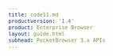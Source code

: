 ```yaml
---
title: code11.md
productversion: '1.4'
product: Enterprise Browser
layout: guide.html
subhead: PocketBrowser 3.x APIs
---
```

﻿<html>
  <head>
    <META http-equiv="Content-Type" content="text/html; charset=utf-8">
    <style>
					body
					{
					font-family:verdana,arial,helvetica;
					font-size:x-small;
					margin:20;
					}
					h1
					{
					font-family:verdana,arial,helvetica;
					font-size:medium;
					font-weight:bold;
					}
					th
					{
					font-family:verdana,arial,helvetica;
					font-size:x-small;
					font-weight:bold;
					text-align:left;
					background-color:#CCCCCC;
					}
					td
					{
					font-family:verdana,arial,helvetica;
					font-size:x-small;
					text-align:left;
					}
					.clsRef
					{
					font-family:verdana,arial,helvetica;
					font-size:small;
					color:#003399;
					font-weight:bold;
					text-align:left;
					}
					.clsSyntax
					{
					font-family:courier;
					font-size:x-small;
					text-align:left;
					background-color:#ffffff;
					}
					.clsSyntaxHeadings
					{
					font-family:verdana,arial,helvetica;
					font-size:x-small;
					font-weight:bold;
					text-align:left;
					color:#000066;
					background-color:#efeff7;
					border-bottom: #c8cdde 1px solid;
					}
					.clsSyntaxCells
					{
					font-family:verdana,arial,helvetica;
					font-size:x-small;
					text-align:left;
					background-color:#f7f7ff;
					border-bottom: #d5d5d3 1px solid;
					}
				</style>
    <title>Code11</title><script type="text/javascript" language="Javascript">
					
					function ToggleSpan(SpanId, ImgID)
					{
						var path = '../../Resources/'
					//Toggle the span view on or off
					var Rollup = document.all.item(SpanId);
					var RollupImg = document.all.item(ImgID);
					var ToggleExpand = path + 'ToggleExpand.gif';
					var ToggleCollapse = path + 'ToggleCollapse.gif';
					Rollup.style.display = (Rollup.style.display=='none' ? 'block' : 'none');
					RollupImg.src = (Rollup.style.display=='none' ? ToggleExpand : ToggleCollapse);
					}

					function CopyTemplate(sControl)
					{
					//Copy the template values held in the appropriate textarea to clipboard
					if (window.clipboardData)
					{
					window.clipboardData.setData("Text", document.all.item(sControl).value);
					}
					return false;
					}
					
				</script></head>
  <body topmargin="0" leftmargin="0" marginheight="0" marginwidth="0" bgcolor="#ffffff" text="#000000">
    <table width="100%">
      <tr>
        <td valign="middle" width="95%">
          <h1>Code11 META Tag</h1>
        </td>
        <td width="5%"><img valign="middle" id="imgSymbolLogo" alt="Symbol Inc" src="../../Resources/Logo.gif"></td>
      </tr>
    </table>
    <hr size="1">
    <p>
					The 
					<b>Code11</b> META Tag is an action tag used to enable or disable the Code11 decoder.</p>
    <p class="clsRef"><nobr><span class="ToggleView" onclick="ToggleSpan('SyntaxSpan', 'imgSyntaxToggle')"><img align="absmiddle" id="imgSyntaxToggle" alt="Syntax Toggle" onmouseover="this.style.cursor='hand'" src="../../Resources/ToggleCollapse.gif&#xA;						">
					Syntax
				</span></nobr></p>
    <div id="SyntaxSpan" style="display:block">
      <blockquote>
        <table class="clsSyntax" cellspacing="1" cellpadding="3" width="95%">
          <tr>
            <th class="clsSyntaxHeadings">Code11 (META Tag) Syntax
						</th>
          </tr>
          <tr>
            <td class="clsSyntaxCells">
              <p>&lt;META HTTP-Equiv="scanner" content="Code11:[parameter]"&gt;</p>
            </td>
          </tr>
        </table>
      </blockquote><br></div>
    <p class="clsRef"><span class="ToggleView" onclick="ToggleSpan('ParametersWSpan', 'imgParametersWToggle')"><img align="absmiddle" id="imgParametersWToggle" alt="ParametersW Toggle" onmouseover="this.style.cursor='hand'" src="../../Resources/ToggleCollapse.gif&#xA;					"></span>
			Parameters
		</p>
    <div id="ParametersWSpan" style="display:block">
      <blockquote>
				Items listed in this section indicate parameters, or attributes which can be set.
				<BR><BR><table class="clsSyntax" cellspacing="1" cellpadding="3" width="95%">
          <col width="20%">
          <col width="20%">
          <col width="38%">
          <col width="22%">
          <tr>
            <th class="clsSyntaxHeadings">Name</th>
            <th class="clsSyntaxHeadings">Possible Values</th>
            <th class="clsSyntaxHeadings">Description</th>
            <th class="clsSyntaxHeadings">
              <table cellspacing="0" cellpadding="0">
                <tr>
                  <td width="85%" class="clsSyntaxHeadings" style="border-bottom-style: none;">Default Value</td>
                </tr>
              </table>
            </th>
          </tr>
          <tr>
            <td valign="top" class="clsSyntaxCells"><b>Code11:[Value]
													</b></td>
            <td valign="top" class="clsSyntaxCells">enabled/disabled</td>
            <td valign="top" class="clsSyntaxCells">Enables/disables Code11 decoder.</td>
            <td valign="top" class="clsSyntaxCells">
												N/A
											</td>
          </tr>
        </table>
        <table cellspacing="1" cellpadding="3" width="95%">
          <col width="78%">
          <col width="8%">
          <col width="1%">
          <col width="5%">
          <col width="1%">
          <col width="5%">
          <col width="2%">
          <tr align="right">
            <td></td>
            <td valign="bottom" style="border-bottom-style: none;font-weight:normal;font-size:xx-small;"><nobr><b>Copy parameters template to clipboard:</b></nobr></td>
            <td></td>
            <td valign="bottom" style="border-bottom-style: none;font-weight:normal;font-size:xx-small;"><nobr><img id="imgCopyDefaultsW" alt="Copy META Tag template to clipboard" onclick="CopyTemplate('txtMETATemplateW')" onmouseover="this.style.cursor='hand'" src="../../Resources/CopyDefaults.gif">
									META Tags
								</nobr></td>
            <td></td>
            <td valign="middle" style="border-bottom-style: none;font-weight:normal;font-size:xx-small;"><nobr><img id="imgCopyDefaultsW" alt="Copy Javascript template to clipboard" onclick="CopyTemplate('txtJavascriptTemplateW')" onmouseover="this.style.cursor='hand'" src="../../Resources/CopyDefaults.gif">
									Javascript
								</nobr></td>
            <td></td>
          </tr>
        </table>
        <div style="display:none"><textarea id="txtMETATemplateW">&lt;!-- 
The Code11 META Tag is an action tag used to enable or disable the Code11 decoder.
--&gt;

&lt;!-- &lt;META HTTP-Equiv="Scanner" Content="Code11:[Value]"&gt; --&gt;      &lt;!-- Enables/disables Code11 decoder. --&gt;</textarea></div>
        <div style="display:none"><textarea id="txtJavascriptTemplateW">&lt;script&gt;
   /*
   The Code11 META Tag is an action tag used to enable or disable the Code11 decoder.
   */

   function doCode11Init()
   {
      var objGeneric = new ActiveXObject("PocketBrowser.Generic");

      //objGeneric.InvokeMETAFunction('Scanner', 'Code11:[Value]');      /* Enables/disables Code11 decoder. */

   }
&lt;/script&gt;</textarea></div>
      </blockquote><br></div>
    <p class="clsRef"><span class="ToggleView" onclick="ToggleSpan('ExamplesSpan', 'imgExamplesToggle')"><img align="absmiddle" id="imgExamplesToggle" alt="Examples Toggle" onmouseover="this.style.cursor='hand'" src="../../Resources/ToggleCollapse.gif"></span>
			Examples
		</p>
    <div id="ExamplesSpan" style="display:block">
      <blockquote>
        <p>The following example enables the scanner to read only Code11 labels:</p>
        <table class="clsSyntax" cellspacing="1" cellpadding="3" width="95%">
          <tr>
            <td>
              <pre class="clsSyntaxCells">
&lt;META HTTP-Equiv="scanner" Content="all_decoders:disabled"&gt;
&lt;META HTTP-Equiv="scanner" Content="Code11:enabled"&gt;
&lt;META HTTP-Equiv="scanner" Content="enabled"&gt;
</pre>
            </td>
          </tr>
        </table>
        <table cellspacing="1" cellpadding="3" width="95%">
          <col width="85%">
          <col width="15%">
          <tr align="right">
            <td></td>
            <td valign="bottom" style="border-bottom-style: none;font-weight:normal;font-size:xx-small;"><nobr><img id="imgCopyDefaults" alt="Copy example to clipboard" onmouseover="this.style.cursor='hand'" src="../../Resources/CopyDefaults.gif" onclick="CopyTemplate('ID0EJB');">
									Copy example to clipboard
								</nobr></td>
          </tr>
        </table>
        <div id="Examples" style="display:none"><textarea id="ID0EJB">&lt;!-- 
The following example enables the scanner to read only Code11 labels:
--&gt;

&lt;META HTTP-Equiv="scanner" Content="all_decoders:disabled"&gt;
&lt;META HTTP-Equiv="scanner" Content="Code11:enabled"&gt;
&lt;META HTTP-Equiv="scanner" Content="enabled"&gt;
</textarea></div>
        <p>Above example can also be written as shown below:</p>
        <table class="clsSyntax" cellspacing="1" cellpadding="3" width="95%">
          <tr>
            <td>
              <pre class="clsSyntaxCells">
&lt;META HTTP-Equiv="scanner" Content="all_decoders:disabled;Code11:enabled;enabled"&gt;
</pre>
            </td>
          </tr>
        </table>
        <table cellspacing="1" cellpadding="3" width="95%">
          <col width="85%">
          <col width="15%">
          <tr align="right">
            <td></td>
            <td valign="bottom" style="border-bottom-style: none;font-weight:normal;font-size:xx-small;"><nobr><img id="imgCopyDefaults" alt="Copy example to clipboard" onmouseover="this.style.cursor='hand'" src="../../Resources/CopyDefaults.gif" onclick="CopyTemplate('ID0EQB');">
									Copy example to clipboard
								</nobr></td>
          </tr>
        </table>
        <div id="Examples" style="display:none"><textarea id="ID0EQB">&lt;!-- 
Above example can also be written as shown below:
--&gt;

&lt;META HTTP-Equiv="scanner" Content="all_decoders:disabled;Code11:enabled;enabled"&gt;
</textarea></div>
        <p>or</p>
        <table class="clsSyntax" cellspacing="1" cellpadding="3" width="95%">
          <tr>
            <td>
              <pre class="clsSyntaxCells">
&lt;META HTTP-Equiv="scanner-all_decoders" Content="disabled"&gt;
&lt;META HTTP-Equiv="scanner-Code11" Content="enabled"&gt;
&lt;META HTTP-Equiv="scanner-enabled" Content="SCN1"&gt;
</pre>
            </td>
          </tr>
        </table>
        <table cellspacing="1" cellpadding="3" width="95%">
          <col width="85%">
          <col width="15%">
          <tr align="right">
            <td></td>
            <td valign="bottom" style="border-bottom-style: none;font-weight:normal;font-size:xx-small;"><nobr><img id="imgCopyDefaults" alt="Copy example to clipboard" onmouseover="this.style.cursor='hand'" src="../../Resources/CopyDefaults.gif" onclick="CopyTemplate('ID0EXB');">
									Copy example to clipboard
								</nobr></td>
          </tr>
        </table>
        <div id="Examples" style="display:none"><textarea id="ID0EXB">&lt;!-- 
or
--&gt;

&lt;META HTTP-Equiv="scanner-all_decoders" Content="disabled"&gt;
&lt;META HTTP-Equiv="scanner-Code11" Content="enabled"&gt;
&lt;META HTTP-Equiv="scanner-enabled" Content="SCN1"&gt;
</textarea></div>
        <p>The following example enables the scanner to read all labels except Code11:</p>
        <table class="clsSyntax" cellspacing="1" cellpadding="3" width="95%">
          <tr>
            <td>
              <pre class="clsSyntaxCells">
&lt;META HTTP-Equiv="scanner" Content="all_decoders:enabled"&gt;
&lt;META HTTP-Equiv="scanner" Content="Code11:disabled"&gt;
&lt;META HTTP-Equiv="scanner" Content="enabled"&gt;
</pre>
            </td>
          </tr>
        </table>
        <table cellspacing="1" cellpadding="3" width="95%">
          <col width="85%">
          <col width="15%">
          <tr align="right">
            <td></td>
            <td valign="bottom" style="border-bottom-style: none;font-weight:normal;font-size:xx-small;"><nobr><img id="imgCopyDefaults" alt="Copy example to clipboard" onmouseover="this.style.cursor='hand'" src="../../Resources/CopyDefaults.gif" onclick="CopyTemplate('ID0E5B');">
									Copy example to clipboard
								</nobr></td>
          </tr>
        </table>
        <div id="Examples" style="display:none"><textarea id="ID0E5B">&lt;!-- 
The following example enables the scanner to read all labels except Code11:
--&gt;

&lt;META HTTP-Equiv="scanner" Content="all_decoders:enabled"&gt;
&lt;META HTTP-Equiv="scanner" Content="Code11:disabled"&gt;
&lt;META HTTP-Equiv="scanner" Content="enabled"&gt;
</textarea></div>
      </blockquote>
    </div>
    <p class="clsRef"><span class="ToggleView" onclick="ToggleSpan('InfoSpan', 'imgInfoToggle')"><img align="absmiddle" id="imgInfoToggle" alt="Info Toggle" onmouseover="this.style.cursor='hand'" src="../../Resources/ToggleCollapse.gif"></span>
			Additional Information
		</p>
    <div id="InfoSpan" style="display:block">
      <blockquote>
        <table>
          <tr>
            <th>Supported Platforms</th>
            <td>Windows CE, Windows Mobile, Windows Mobile SE</td>
          </tr>
          <tr>
            <th>Persistence</th>
            <td>This tag is persistent.</td>
          </tr>
          <tr>
            <th>Min. Requirements</th>
            <td>Scanner or Imager module and device supports Code11.</td>
          </tr>
        </table>
      </blockquote><br></div>
    <div id="DefaultParamsSpan" style="display:none">
      <pre><textarea id="DefaultParameters"></textarea></pre>
    </div>
    <p class="clsRef"><span class="ToggleView" onclick="ToggleSpan('AlsoSpan', 'imgAlsoToggle')"><img align="absmiddle" id="imgAlsoToggle" alt="Also Toggle" onmouseover="this.style.cursor='hand'" src="../../Resources/ToggleCollapse.gif"></span>
			See Also
		</p>
    <div id="AlsoSpan" style="display:block">
      <BLOCKQUOTE><a href="../Scanner.html&#xA;						">Scanner</a> <a href="All_Decoders.html&#xA;						">All_Decoders</a> </BLOCKQUOTE><br></div>
    <hr size="1">
    <div align="right">© 2016 Symbol Technologies, Inc. All rights reserved.</div>
  </body>
</html>

